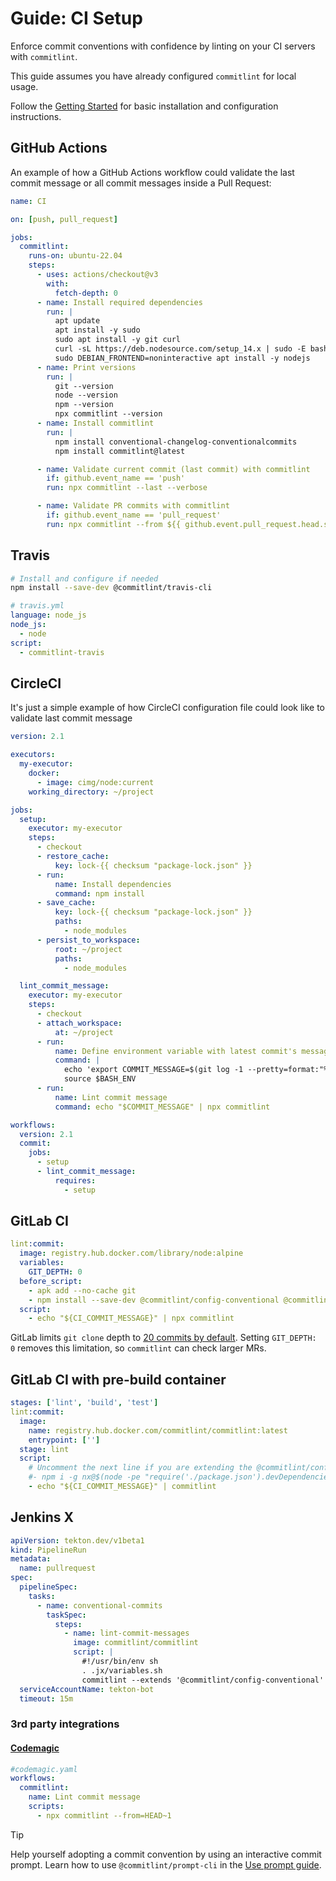# Guide: CI Setup

Enforce commit conventions with confidence by linting on your CI servers with `commitlint`.

This guide assumes you have already configured `commitlint` for local usage.

Follow the [Getting Started](/guides/getting-started) for basic installation and configuration instructions.

## GitHub Actions

An example of how a GitHub Actions workflow could validate the last commit message or all commit messages inside a Pull Request:

```yml
name: CI

on: [push, pull_request]

jobs:
  commitlint:
    runs-on: ubuntu-22.04
    steps:
      - uses: actions/checkout@v3
        with:
          fetch-depth: 0
      - name: Install required dependencies
        run: |
          apt update
          apt install -y sudo
          sudo apt install -y git curl
          curl -sL https://deb.nodesource.com/setup_14.x | sudo -E bash -
          sudo DEBIAN_FRONTEND=noninteractive apt install -y nodejs
      - name: Print versions
        run: |
          git --version
          node --version
          npm --version
          npx commitlint --version
      - name: Install commitlint
        run: |
          npm install conventional-changelog-conventionalcommits
          npm install commitlint@latest

      - name: Validate current commit (last commit) with commitlint
        if: github.event_name == 'push'
        run: npx commitlint --last --verbose

      - name: Validate PR commits with commitlint
        if: github.event_name == 'pull_request'
        run: npx commitlint --from ${{ github.event.pull_request.head.sha }}~${{ github.event.pull_request.commits }} --to ${{ github.event.pull_request.head.sha }} --verbose
```

## Travis

```bash
# Install and configure if needed
npm install --save-dev @commitlint/travis-cli
```

```yml
# travis.yml
language: node_js
node_js:
  - node
script:
  - commitlint-travis
```

## CircleCI

It's just a simple example of how CircleCI configuration file could look like to validate last commit message

```yml
version: 2.1

executors:
  my-executor:
    docker:
      - image: cimg/node:current
    working_directory: ~/project

jobs:
  setup:
    executor: my-executor
    steps:
      - checkout
      - restore_cache:
          key: lock-{{ checksum "package-lock.json" }}
      - run:
          name: Install dependencies
          command: npm install
      - save_cache:
          key: lock-{{ checksum "package-lock.json" }}
          paths:
            - node_modules
      - persist_to_workspace:
          root: ~/project
          paths:
            - node_modules

  lint_commit_message:
    executor: my-executor
    steps:
      - checkout
      - attach_workspace:
          at: ~/project
      - run:
          name: Define environment variable with latest commit's message
          command: |
            echo 'export COMMIT_MESSAGE=$(git log -1 --pretty=format:"%s")' >> $BASH_ENV
            source $BASH_ENV
      - run:
          name: Lint commit message
          command: echo "$COMMIT_MESSAGE" | npx commitlint

workflows:
  version: 2.1
  commit:
    jobs:
      - setup
      - lint_commit_message:
          requires:
            - setup
```

## GitLab CI

```yaml
lint:commit:
  image: registry.hub.docker.com/library/node:alpine
  variables:
    GIT_DEPTH: 0
  before_script:
    - apk add --no-cache git
    - npm install --save-dev @commitlint/config-conventional @commitlint/cli
  script:
    - echo "${CI_COMMIT_MESSAGE}" | npx commitlint
```

GitLab limits `git clone` depth to
[20 commits by default](https://docs.gitlab.com/ee/ci/pipelines/settings.html#limit-the-number-of-changes-fetched-during-clone).
Setting `GIT_DEPTH: 0` removes this limitation, so `commitlint` can check larger MRs.

## GitLab CI with pre-build container

```yaml
stages: ['lint', 'build', 'test']
lint:commit:
  image:
    name: registry.hub.docker.com/commitlint/commitlint:latest
    entrypoint: ['']
  stage: lint
  script:
    # Uncomment the next line if you are extending the @commitlint/config-nx-scopes in your commitlint configuration
    #- npm i -g nx@$(node -pe "require('./package.json').devDependencies.nx")
    - echo "${CI_COMMIT_MESSAGE}" | commitlint
```

## Jenkins X

```yml
apiVersion: tekton.dev/v1beta1
kind: PipelineRun
metadata:
  name: pullrequest
spec:
  pipelineSpec:
    tasks:
      - name: conventional-commits
        taskSpec:
          steps:
            - name: lint-commit-messages
              image: commitlint/commitlint
              script: |
                #!/usr/bin/env sh
                . .jx/variables.sh
                commitlint --extends '@commitlint/config-conventional' --from $PR_BASE_SHA --to $PR_HEAD_SHA
  serviceAccountName: tekton-bot
  timeout: 15m
```

### 3rd party integrations

#### [Codemagic](https://codemagic.io/)

```yaml
#codemagic.yaml
workflows:
  commitlint:
    name: Lint commit message
    scripts:
      - npx commitlint --from=HEAD~1
```

> [!TIP]
> Help yourself adopting a commit convention by using an interactive commit prompt.
> Learn how to use `@commitlint/prompt-cli` in the [Use prompt guide](/guides/use-prompt).
